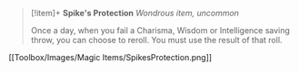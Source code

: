 > [!item]+ **Spike's Protection**
> *Wondrous item, uncommon*
>
> Once a day, when you fail a Charisma, Wisdom or Intelligence saving throw, you can choose to reroll. You must use the result of that roll.

[[Toolbox/Images/Magic Items/SpikesProtection.png]]